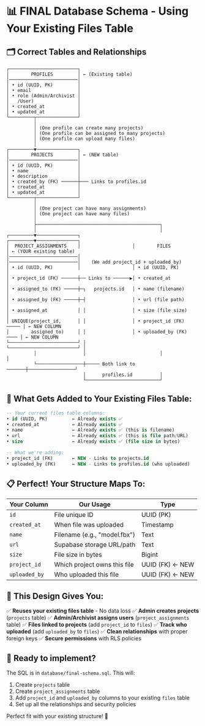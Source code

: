 # 📊 FINAL Database Schema - Using Your Existing Files Table

## 🗂️ Correct Tables and Relationships

```
┌─────────────────────────┐
│        PROFILES         │ ← (Existing table)
│─────────────────────────│
│ • id (UUID, PK)         │
│ • email                 │
│ • role (Admin/Archivist │
│   /User)                │
│ • created_at            │
│ • updated_at            │
└─────────┬───────────────┘
          │
          │ (One profile can create many projects)
          │ (One profile can be assigned to many projects)
          │ (One profile can upload many files)
          │
┌─────────▼───────────────┐
│        PROJECTS         │ ← (NEW table)
│─────────────────────────│
│ • id (UUID, PK)         │
│ • name                  │
│ • description           │
│ • created_by (FK) ──────┼─── Links to profiles.id
│ • created_at            │
│ • updated_at            │
└─────────┬───────────────┘
          │
          │ (One project can have many assignments)
          │ (One project can have many files)
          │
          ├─────────────────────────────────────────────┐
          │                                             │
┌─────────▼───────────────┐                   ┌─────────▼───────────────┐
│  PROJECT_ASSIGNMENTS    │                   │        FILES            │ ← (YOUR existing table)
│─────────────────────────│                   │─────────────────────────│    (We add project_id + uploaded_by)
│ • id (UUID, PK)         │                   │ • id (UUID, PK)         │
│ • project_id (FK) ──────┼── Links to ──────▶│ • created_at            │
│ • assigned_to (FK) ─────┼─┐   projects.id   │ • name (filename)       │
│ • assigned_by (FK) ─────┼─┤                 │ • url (file path)       │
│ • assigned_at           │ │                 │ • size (file size)      │
│ UNIQUE(project_id,      │ │                 │ • project_id (FK) ───── │ ← NEW COLUMN
│        assigned_to)     │ │                 │ • uploaded_by (FK) ──── │ ← NEW COLUMN
└─────────────────────────┘ │                 └─────────────────────────┘ │
          │                 │                           │                 │
          └─────────────────┼───── Both link to ───────┼─────────────────┘
                            │      profiles.id          │
                            └───────────────────────────┘
```

## 🔧 What Gets Added to Your Existing Files Table:

```sql
-- Your current files table columns:
• id (UUID, PK)         ← Already exists ✅
• created_at            ← Already exists ✅  
• name                  ← Already exists ✅ (this is filename)
• url                   ← Already exists ✅ (this is file path/URL)
• size                  ← Already exists ✅ (file size in bytes)

-- What we're adding:
• project_id (FK)       ← NEW - Links to projects.id
• uploaded_by (FK)      ← NEW - Links to profiles.id (who uploaded)
```

## 📋 Perfect! Your Structure Maps To:

| Your Column | Our Usage | Type |
|-------------|-----------|------|
| `id` | File unique ID | UUID (PK) |
| `created_at` | When file was uploaded | Timestamp |
| `name` | Filename (e.g., "model.fbx") | Text |
| `url` | Supabase storage URL/path | Text |
| `size` | File size in bytes | Bigint |
| `project_id` | Which project owns this file | UUID (FK) ← NEW |
| `uploaded_by` | Who uploaded this file | UUID (FK) ← NEW |

## 🎯 This Design Gives You:

✅ **Reuses your existing files table** - No data loss
✅ **Admin creates projects** (`projects` table)
✅ **Admin/Archivist assigns users** (`project_assignments` table)
✅ **Files linked to projects** (add `project_id` to `files`)
✅ **Track who uploaded** (add `uploaded_by` to `files`)
✅ **Clean relationships** with proper foreign keys
✅ **Secure permissions** with RLS policies

## 🚀 Ready to implement?

The SQL is in `database/final-schema.sql`. This will:
1. Create `projects` table
2. Create `project_assignments` table  
3. Add `project_id` and `uploaded_by` columns to your existing `files` table
4. Set up all the relationships and security policies

Perfect fit with your existing structure! 🎯
